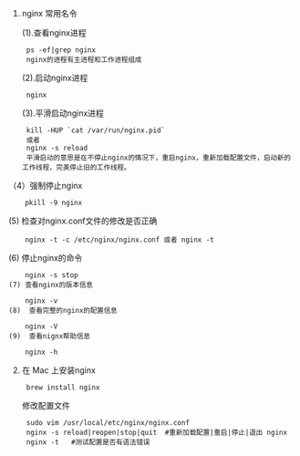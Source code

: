 1. nginx 常用名令

	(1).查看nginx进程 
		
		ps -ef|grep nginx
		nginx的进程有主进程和工作进程组成
	(2).启动nginx进程 
		
		nginx
	
	(3).平滑启动nginx进程 
		
		kill -HUP `cat /var/run/nginx.pid` 
		或者 
		nginx -s reload
		平滑启动的意思是在不停止nginx的情况下，重启nginx，重新加载配置文件，启动新的工作线程，完美停止旧的工作线程。

 （4）强制停止nginx 
		
		pkill -9 nginx
  (5) 检查对nginx.conf文件的修改是否正确 
  	
  		nginx -t -c /etc/nginx/nginx.conf 或者 nginx -t
  		
   (6) 停止nginx的命令 
   		
   		nginx -s stop
   	(7) 查看nginx的版本信息
   	    
   	    nginx -v
   	(8)  查看完整的nginx的配置信息 
   		
   		nginx -V
   	(9)  查看nignx帮助信息
   	
   		nginx -h
   
   
		
	
2. 在 Mac 上安装nginx

		brew install nginx 
	
	修改配置文件

		sudo vim /usr/local/etc/nginx/nginx.conf
		nginx -s reload|reopen|stop|quit  #重新加载配置|重启|停止|退出 nginx
		nginx -t   #测试配置是否有语法错误